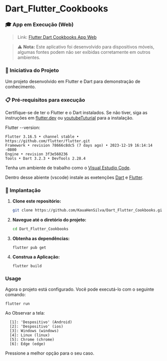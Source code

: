 # Dart_Flutter_Cookbooks

### 🎓 App em Execução (Web)

> Link: [Flutter Dart Cookbooks App Web](https://cookbooks.vercel.app/)

> ⚠️ **Nota:** Este aplicativo foi desenvolvido para dispositivos móveis, algumas fontes podem não ser exibidas corretamente em outros ambientes.

### 🚀 Iniciativa do Projeto

Um projeto desenvolvido em Flutter e Dart para demonstração de conhecimento.

### 📋 Pré-requisitos para execução

Certifique-se de ter o Flutter e o Dart instalados. Se não tiver, siga as instruções em [flutter.dev](https://flutter.dev/docs/get-started/install) ou [youtubeTuturial](https://www.youtube.com/watch?v=7Kpd6eprz4k) para a instalação.

Flutter --version:

  ```
  Flutter 3.16.5 • channel stable • https://github.com/flutter/flutter.git
  Framework • revision 78666c8dc5 (7 days ago) • 2023-12-19 16:14:14 -0800
  Engine • revision 3f3e560236
  Tools • Dart 3.2.3 • DevTools 2.28.4
  ```

Tenha um ambiente de trabalho como o [Visual Estudio Code](https://code.visualstudio.com/).

Dentro desse abiente (vscode) instale as exetenções [Dart](https://marketplace.visualstudio.com/items?itemName=Dart-Code.dart-code) e [Flutter](https://marketplace.visualstudio.com/items?itemName=Dart-Code.flutter).

### 🔧 Implantação

1. **Clone este repositório:**

    ```bash
    git clone https://github.com/KauaHenSilva/Dart_Flutter_Cookbooks.git
    ```

2. **Navegue até o diretório do projeto:**

    ```bash
    cd Dart_Flutter_Cookbooks
    ```

3. **Obtenha as dependências:**

    ```
    flutter pub get
    ```
    
4. **Construa a Aplicação:**

    ```
    flutter build
    ```

### Usage

Agora o projeto está configurado. Você pode executá-lo com o seguinte comando:

    flutter run

Ao Observar a tela:

  ```
    [1]: 'Despositivo' (Android)
    [2]: 'Despositivo' (ios)
    [3]: Windows (windows)
    [4]: Linux (linux)
    [5]: Chrome (chrome)
    [6]: Edge (edge)
  ```

Pressione a melhor opção para o seu caso.
